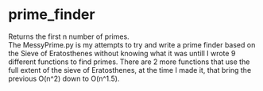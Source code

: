 # prime_finder
Returns the first n number of primes.</br>
The MessyPrime.py is my attempts to try and write a prime finder based on the Sieve of Eratosthenes without knowing what it was untill I wrote 9 different functions to find primes. There are 2 more functions that use the full extent of the sieve of Eratosthenes, at the time I made it, that bring the previous O(n^2) down to O(n^1.5).
